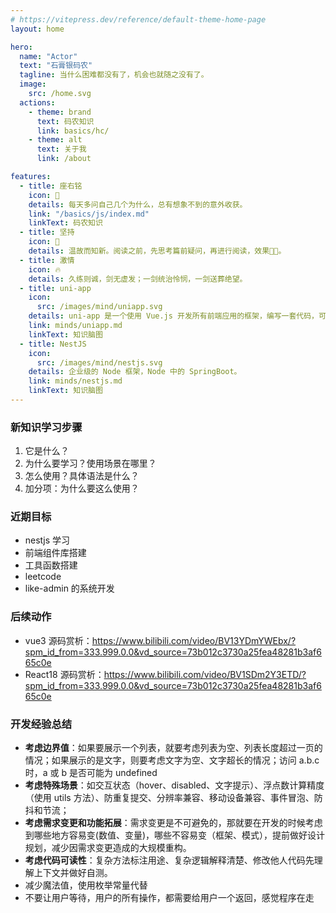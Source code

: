 ```yaml
---
# https://vitepress.dev/reference/default-theme-home-page
layout: home

hero:
  name: "Actor"
  text: "石膏银码农"
  tagline: 当什么困难都没有了，机会也就随之没有了。
  image:
    src: /home.svg
  actions:
    - theme: brand
      text: 码农知识
      link: basics/hc/
    - theme: alt
      text: 关于我
      link: /about

features:
  - title: 座右铭
    icon: 🚀
    details: 每天多问自己几个为什么，总有想象不到的意外收获。
    link: "/basics/js/index.md"
    linkText: 码农知识
  - title: 坚持
    icon: 🌴
    details: 温故而知新。阅读之前，先思考篇前疑问，再进行阅读，效果💯💯。
  - title: 激情
    icon: 🔥
    details: 久练则诚，剑无虚发；一剑统治怜悯，一剑送葬绝望。
  - title: uni-app
    icon:
      src: /images/mind/uniapp.svg
    details: uni-app 是一个使用 Vue.js 开发所有前端应用的框架，编写一套代码，可发布到等多个平台。
    link: minds/uniapp.md
    linkText: 知识脑图
  - title: NestJS
    icon:
      src: /images/mind/nestjs.svg
    details: 企业级的 Node 框架，Node 中的 SpringBoot。
    link: minds/nestjs.md
    linkText: 知识脑图
---
```


### 新知识学习步骤

1. 它是什么？
2. 为什么要学习？使用场景在哪里？
3. 怎么使用？具体语法是什么？
4. 加分项：为什么要这么使用？

### 近期目标

- nestjs 学习
- 前端组件库搭建
- 工具函数搭建
- leetcode
- like-admin 的系统开发

### 后续动作

- vue3 源码赏析：https://www.bilibili.com/video/BV13YDmYWEbx/?spm_id_from=333.999.0.0&vd_source=73b012c3730a25fea48281b3af665c0e
- React18 源码赏析：https://www.bilibili.com/video/BV1SDm2Y3ETD/?spm_id_from=333.999.0.0&vd_source=73b012c3730a25fea48281b3af665c0e

### 开发经验总结

- **考虑边界值**：如果要展示一个列表，就要考虑列表为空、列表长度超过一页的情况；如果展示的是文字，则要考虑文字为空、文字超长的情况；访问 a.b.c 时，a 或 b 是否可能为 undefined
- **考虑特殊场景**：如交互状态（hover、disabled、文字提示）、浮点数计算精度（使用 utils 方法）、防重复提交、分辨率兼容、移动设备兼容、事件冒泡、防抖和节流；
- **考虑需求变更和功能拓展**：需求变更是不可避免的，那就要在开发的时候考虑到哪些地方容易变(数值、变量)，哪些不容易变（框架、模式），提前做好设计规划，减少因需求变更造成的大规模重构。
- **考虑代码可读性**：复杂方法标注用途、复杂逻辑解释清楚、修改他人代码先理解上下文并做好自测。
- 减少魔法值，使用枚举常量代替
- 不要让用户等待，用户的所有操作，都需要给用户一个返回，感觉程序在走
